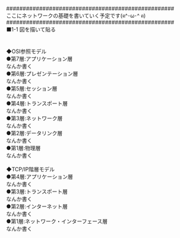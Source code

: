 ###################################################<br />
ここにネットワークの基礎を書いていく予定です(ฅ^･ω･^ ฅ)<br />
###################################################<br />
⬛1-1 図を描いて貼る<br />
<br />
<br />
◆OSI参照モデル<br />
●第7層:アプリケーション層<br />
なんか書く<br />
●第6層:プレゼンテーション層<br />
なんか書く<br />
●第5層:セッション層<br />
なんか書く<br />
●第4層:トランスポート層<br />
なんか書く<br />
●第3層:ネットワーク層<br />
なんか書く<br />
●第2層:データリンク層<br />
なんか書く<br />
●第1層:物理層<br />
なんか書く<br />
<br />
◆TCP/IP階層モデル<br />
●第4層:アプリケーション層<br />
なんか書く<br />
●第3層:トランスポート層<br />
なんか書く<br />
●第2層:インターネット層<br />
なんか書く<br />
●第1層:ネットワーク・インターフェース層<br />
なんか書く<br />
